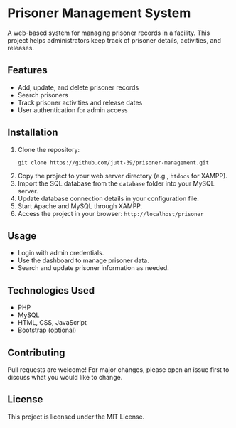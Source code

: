 # Prisoner Management System

A web-based system for managing prisoner records in a facility. This project helps administrators keep track of prisoner details, activities, and releases.

## Features
- Add, update, and delete prisoner records
- Search prisoners
- Track prisoner activities and release dates
- User authentication for admin access

## Installation

1. Clone the repository:
   ```
   git clone https://github.com/jutt-39/prisoner-management.git
   ```
2. Copy the project to your web server directory (e.g., `htdocs` for XAMPP).
3. Import the SQL database from the `database` folder into your MySQL server.
4. Update database connection details in your configuration file.
5. Start Apache and MySQL through XAMPP.
6. Access the project in your browser: `http://localhost/prisoner`

## Usage

- Login with admin credentials.
- Use the dashboard to manage prisoner data.
- Search and update prisoner information as needed.

## Technologies Used

- PHP
- MySQL
- HTML, CSS, JavaScript
- Bootstrap (optional)

## Contributing

Pull requests are welcome! For major changes, please open an issue first to discuss what you would like to change.

## License

This project is licensed under the MIT License.
